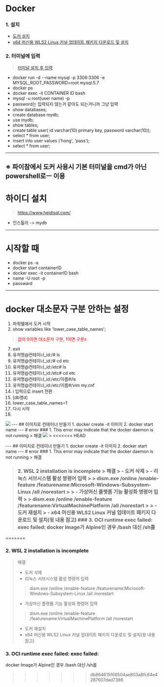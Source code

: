 # Docker
### 1. 설치
- <a href="https://www.docker.com/products/docker-desktop/">도커 설치</a>
- <a href = "https://learn.microsoft.com/ko-kr/windows/wsl/install-manual#step-4---download-the-linux-kernel-update-package">x64 머신용 WLS2 Linux 커널 업데이트 패키지 다운로드 및 설치 </a>
### 2. 터미널에 입력
> <a href ="https://apps.microsoft.com/store/detail/windows-terminal/9N0DX20HK701?hl=ko-kr&gl=kr">터미널 설치 후 입력</a>
- docker run -d --name mysql -p 3306:3306 -e MYSQL_ROOT_PASSWORD=root mysql:5.7
- docker ps
- docker exec -it CONTAINER ID bash
- mysql -u root(user name) -p
- password는 입력되지 않는거 같아도 되는거니까 그냥 입력
- show databases;
- create database mydb;
- use mydb;
- show tables;
- create table user( id varchar(10) primary key, password varchar(10));
- select * from user;
- insert into user values ('hong', 'pass');
- select * from user;
---
※ 파이참에서 도커 사용시 기본 터미널을 cmd가 아닌 powershell로ㅡ 이용
---
# 하이디 설치
> <a href>https://www.heidisql.com/
- 인스톨러 -> mydb
---
# 시작할 때
- docker ps -a
- docker start containerID
- docker exec -it containerID bash
- name -U root -p
- passward
---
# docker 대소문자 구분 안하는 설정
01. 파워쉘에서 도커 시작
6. show variables like 'lower_case_table_names';
> <a style = color:red>값이 0이면 대소문자 구분, 1이면 구분x</a>
07. exit
8. 유저명@컨테이너_id:/# ls
9. 유저명@컨테이너_id:/# cd etc
9. 유저명@컨테이너_id:/etc# ls
9. 유저명@컨테이너_id:/etc# cd etc
9. 유저명@컨테이너_id:/etc/이름#/ls
9. 유저명@컨테이너_id:/etc/이름#/vim my.cnf
10. i 입력으로 insert 전환
11. [db명d]
12. lower_case_table_names=1
07. 다시 시작
8. 
<img src="C:\Users\AIA\Desktop\잡\ls.png">
---
## 이미지로 컨테이너 만들기
1. docker create -it 이미지
2. docker start name
---
# error
### 1. This error may indicate that the docker daemon is not running
> 해결 <img src="C:\Users\AIA\Downloads\de.png">
> 
<<<<<<< HEAD

--- ## 이미지로 컨테이너 만들기 1. docker create -it 이미지 2. docker start name --- # error ### 1. This error may indicate that the docker daemon is not running > 해결


> ### 2. WSL 2 installation is incomplete > 해결 > - 도커 삭제 > - 리눅스 서브시스템 활성 명령어 입력 > > dism.exe /online /enable-feature /featurename:Microsoft-Windows-Subsystem-Linux /all /norestart > > - 가상머신 플랫폼 기능 활성화 명령어 입력 > > dism.exe /online /enable-feature /featurename:VirtualMachinePlatform /all /norestart > > - 도커 재설치 > - x64 머신용 WLS2 Linux 커널 업데이트 패키지 다운로드 및 설치(윗 내용 참고) ### 3. OCI runtime exec failed: exec failed: docker Image가 Alpine인 경우 /bash 대신 /sh를
=======
### 2. WSL 2 installation is incomplete
> 해결
> - 도커 삭제
> - 리눅스 서브시스템 활성 명령어 입력
> > dism.exe /online /enable-feature /featurename:Microsoft-Windows-Subsystem-Linux /all /norestart
>
> - 가상머신 플랫폼 기능 활성화 명령어 입력
> > dism.exe /online /enable-feature /featurename:VirtualMachinePlatform /all /norestart
>  
> - 도커 재설치
> - x64 머신용 WLS2 Linux 커널 업데이트 패키지 다운로드 및 설치(윗 내용 참고)
### 3. OCI runtime exec failed: exec failed:
 docker Image가 Alpine인 경우 /bash 대신 /sh를 
>>>>>>> db864615f66504ae803a8fc64e4287607dad7386
